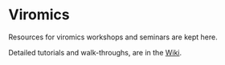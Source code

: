 # Viromics
Resources for viromics workshops and seminars are kept here. 

Detailed tutorials and walk-throughs, are in the [Wiki](https://github.com/adriaenssens-lab/viromics/wiki/). 

